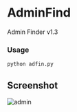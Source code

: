 # AdminFind
Admin Finder v1.3

### Usage
```
python adfin.py
```

## Screenshot
![admin](https://user-images.githubusercontent.com/35635224/35624052-c2485f78-06c8-11e8-81e4-613b93b9b6f2.png)
